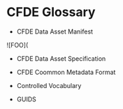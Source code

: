 # CFDE Glossary


* CFDE Data Asset Manifest

![FOO](

* CFDE Data Asset Specification



* CFDE Coommon Metadata Format

* Controlled Vocabulary

* GUIDS

